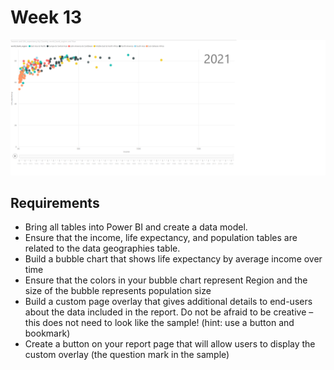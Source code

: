 # Week 13

![logo](./Week13.png)

## Requirements

- Bring all tables into Power BI and create a data model.
- Ensure that the income, life expectancy, and population tables are related to the data geographies table.
- Build a bubble chart that shows life expectancy by average income over time
- Ensure that the colors in your bubble chart represent Region and the size of the bubble represents population size
- Build a custom page overlay that gives additional details to end-users about the data included in the report. Do not be afraid to be creative – this does not need to look like the sample! (hint: use a button and bookmark)
- Create a button on your report page that will allow users to display the custom overlay (the question mark in the sample)